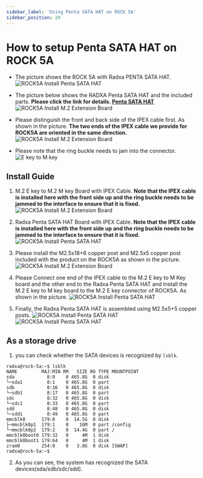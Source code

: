 ```yaml
---
sidebar_label: 'Using Penta SATA HAT on ROCK 5A'
sidebar_position: 20
---
```


# How to setup Penta SATA HAT on ROCK 5A

- The picture shows the ROCK 5A with Radxa PENTA SATA HAT.
![ROCK5A Install Penta SATA HAT](/img/rock5a/rock5a-penta-sata-hat-05.webp)

- The picture below shows the RADXA Penta SATA HAT and the included parts.
**Please click the link for details. [Penta SATA HAT](../../../accessories/penta-sata-hat)**
![ROCK5A Install M.2 Extension Board](/img/accessories/penta-sata-hat-01.webp)

- Please distinguish the front and back side of the IPEX cable first. As shown in the picture. **The two ends of the IPEX cable we provide for ROCK5A are oriented in the same direction.**
![ROCK5A Install M.2 Extension Board](/img/accessories/m2-extension-board-04.webp)

- Please note that the ring buckle needs to jam into the connector.
![E key to M key](/img/accessories/ekey-to-mkey-01.webp)

## Install Guide

1. M.2 E key to M.2 M key Board with IPEX Cable. **Note that the IPEX cable is installed here with the front side up and the ring buckle needs to be jammed to the interface to ensure that it is fixed.**
![ROCK5A Install M.2 Extension Board](/img/accessories/m2-extension-board-02.webp)

2. Radxa Penta SATA HAT Board with IPEX Cable. **Note that the IPEX cable is installed here with the front side up and the ring buckle needs to be jammed to the interface to ensure that it is fixed.**
![ROCK5A Install Penta SATA HAT](/img/rock5a/rock5a-penta-sata-hat-04.webp)

3. Please install the M2.5x18+6 copper post and M2.5x5 copper post included with the product on the ROCK5A as shown in the picture.
![ROCK5A Install M.2 Extension Board](/img/rock5a/rock5a-m2-extension-board-04.jpg)

4. Please Connect one end of the IPEX cable to the M.2 E key to M Key board and the other end to the Radxa Penta SATA HAT and Install the M.2 E key to M key board to the M.2 E key connector of ROCK5A. As shown in the picture.
![ROCK5A Install Penta SATA HAT](/img/rock5a/rock5a-penta-sata-hat-03.webp)

5. Finally, the Radxa Penta SATA HAT is assembled using M2.5x5+5 copper posts.
![ROCK5A Install Penta SATA HAT](/img/rock5a/rock5a-penta-sata-hat-01.webp)
![ROCK5A Install Penta SATA HAT](/img/rock5a/rock5a-penta-sata-hat-02.webp)

## As a storage drive

1.  you can check whether the SATA devices is recognized by ```lsblk```.
```
radxa@rock-5a:~$ lsblk
NAME         MAJ:MIN RM   SIZE RO TYPE MOUNTPOINT
sda            8:0    0 465.8G  0 disk 
└─sda1         8:1    0 465.8G  0 part 
sdb            8:16   0 465.8G  0 disk 
└─sdb1         8:17   0 465.8G  0 part 
sdc            8:32   0 465.8G  0 disk 
└─sdc1         8:33   0 465.8G  0 part 
sdd            8:48   0 465.8G  0 disk 
└─sdd1         8:49   0 465.8G  0 part 
mmcblk0      179:0    0  14.5G  0 disk 
├─mmcblk0p1  179:1    0    16M  0 part /config
└─mmcblk0p2  179:2    0  14.4G  0 part /
mmcblk0boot0 179:32   0     4M  1 disk 
mmcblk0boot1 179:64   0     4M  1 disk 
zram0        254:0    0   3.8G  0 disk [SWAP]
radxa@rock-5a:~$ 
```
2. As you can see, the system has recognized the SATA devices(sda/sdb/sdc/sdd).